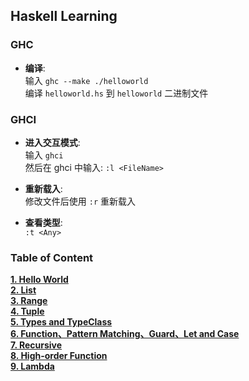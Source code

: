 
## Haskell Learning

### GHC
* __编译__:  
输入 `ghc --make ./helloworld`  
编译 `helloworld.hs` 到 `helloworld` 二进制文件  


### GHCI
* __进入交互模式__:  
输入 `ghci`  
然后在 ghci 中输入: `:l <FileName>`  

* __重新载入__:  
修改文件后使用 `:r` 重新载入    

* __查看类型__:  
`:t <Any>`


### Table of Content
__[1. Hello World](https://github.com/HuQingyang/HaskellLearning/blob/master/01%20-%20HelloWorld/helloworld.hs)__   
__[2. List](https://github.com/HuQingyang/HaskellLearning/blob/master/02%20-%20List/list.hs)__  
__[3. Range](https://github.com/HuQingyang/HaskellLearning/blob/master/03%20-%20Range/range.hs)__   
__[4. Tuple](https://github.com/HuQingyang/HaskellLearning/blob/master/04%20-%20Tuple/tuple.hs)__   
__[5. Types and TypeClass](https://github.com/HuQingyang/HaskellLearning/blob/master/04%20-%20Type/type.hs)__   
__[6. Function、Pattern Matching、Guard、Let and Case](https://github.com/HuQingyang/HaskellLearning/blob/master/06%20-%20Function/function.hs)__   
__[7. Recursive](https://github.com/HuQingyang/HaskellLearning/blob/master/07%20-%20Recursive/recursive.hs)__   
__[8. High-order Function](https://github.com/HuQingyang/HaskellLearning/blob/master/08%20-%20Higher-order%20Function/higherOrderFunction.hs)__   
__[9. Lambda](https://github.com/HuQingyang/HaskellLearning/blob/master/09%20-%20Lambda/lambda.hs)__   
